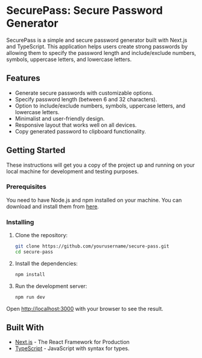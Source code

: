 # SecurePass: Secure Password Generator

SecurePass is a simple and secure password generator built with Next.js and TypeScript. This application helps users create strong passwords by allowing them to specify the password length and include/exclude numbers, symbols, uppercase letters, and lowercase letters.

## Features

- Generate secure passwords with customizable options.
- Specify password length (between 6 and 32 characters).
- Option to include/exclude numbers, symbols, uppercase letters, and lowercase letters.
- Minimalist and user-friendly design.
- Responsive layout that works well on all devices.
- Copy generated password to clipboard functionality.

## Getting Started

These instructions will get you a copy of the project up and running on your local machine for development and testing purposes.

### Prerequisites

You need to have Node.js and npm installed on your machine. You can download and install them from [here](https://nodejs.org/).

### Installing

1. Clone the repository:

   ```bash
   git clone https://github.com/yourusername/secure-pass.git
   cd secure-pass
   ```

2. Install the dependencies:

   ```bash
   npm install
   ```

3. Run the development server:

   ```bash
   npm run dev
   ```

Open [http://localhost:3000](http://localhost:3000) with your browser to see the result.

## Built With

- [Next.js](https://nextjs.org/) - The React Framework for Production
- [TypeScript](https://www.typescriptlang.org/) - JavaScript with syntax for types.
